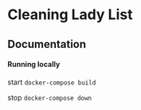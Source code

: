 # Cleaning Lady List
## Documentation

#### Running locally
start `docker-compose build`

stop `docker-compose down`
